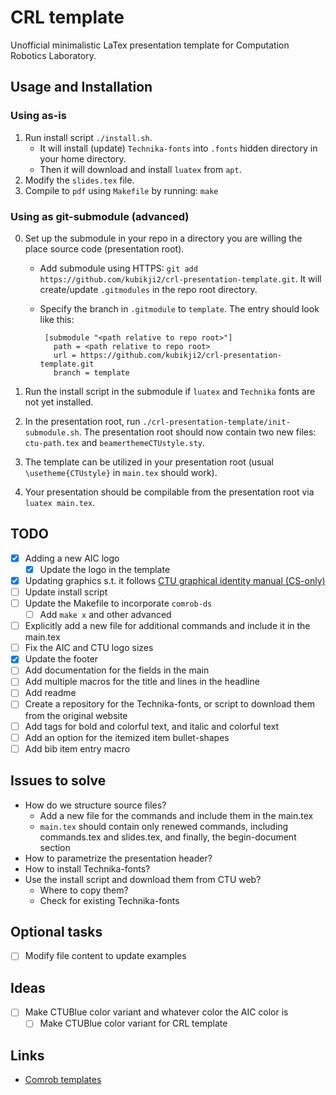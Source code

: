 # CRL template

Unofficial minimalistic LaTex presentation template for Computation Robotics Laboratory.

## Usage and Installation

### Using as-is

1. Run install script `./install.sh`.
   - It will install (update) `Technika-fonts` into `.fonts` hidden directory in your home directory.  
   - Then it will download and install `luatex` from `apt`.
2. Modify the `slides.tex` file.
3. Compile to `pdf` using `Makefile` by running: `make`

### Using as git-submodule (advanced)

0. Set up the submodule in your repo in a directory you are willing the place source code (presentation root).
   - Add submodule using HTTPS: `git add https://github.com/kubikji2/crl-presentation-template.git`. It will create/update `.gitmodules` in the repo root directory.  
   - Specify the branch in `.gitmodule` to `template`. The entry should look like this:
   
     ```
      [submodule "<path relative to repo root>"]
	    path = <path relative to repo root>
	    url = https://github.com/kubikji2/crl-presentation-template.git  
        branch = template
     ```

1. Run the install script in the submodule if `luatex` and `Technika` fonts are not yet installed.

2. In the presentation root, run `./crl-presentation-template/init-submodule.sh`. The presentation root should now contain two new files: `ctu-path.tex` and `beamerthemeCTUstyle.sty`.

3. The template can be utilized in your presentation root (usual `\usetheme{CTUstyle}` in `main.tex` should work).

4. Your presentation should be compilable from the presentation root via `luatex main.tex`.

## TODO

- [x] Adding a new AIC logo
  - [x] Update the logo in the template
- [x] Updating graphics s.t. it follows [CTU graphical identity manual (CS-only)](https://www.cvut.cz/logo-a-graficky-manual)
- [ ] Update install script
- [ ] Update the Makefile to incorporate `comrob-ds`
  - [ ] Add `make x` and other advanced 
- [ ] Explicitly add a new file for additional commands and include it in the main.tex
- [ ] Fix the AIC and CTU logo sizes
- [x] Update the footer
- [ ] Add documentation for the fields in the main
- [ ] Add multiple macros for the title and lines in the headline
- [ ] Add readme
- [ ] Create a repository for the Technika-fonts, or script to download them from the original website
- [ ] Add tags for bold and colorful text, and italic and colorful text
- [ ] Add an option for the itemized item bullet-shapes
- [ ] Add bib item entry macro

## Issues to solve

- How do we structure source files?
  - Add a new file for the commands and include them in the main.tex
  - `main.tex` should contain only renewed commands, including commands.tex and slides.tex, and finally, the begin-document section
- How to parametrize the presentation header?  
- How to install Technika-fonts?
- Use the install script and download them from CTU web?
  - Where to copy them?
  - Check for existing Technika-fonts

## Optional tasks

- [ ] Modify file content to update examples

## Ideas

- [ ] Make CTUBlue color variant and whatever color the AIC color is
  - [ ] Make CTUBlue color variant for CRL template

## Links

- [Comrob templates](https://robotics.fel.cvut.cz/wiki/doku.php?id=templates)
